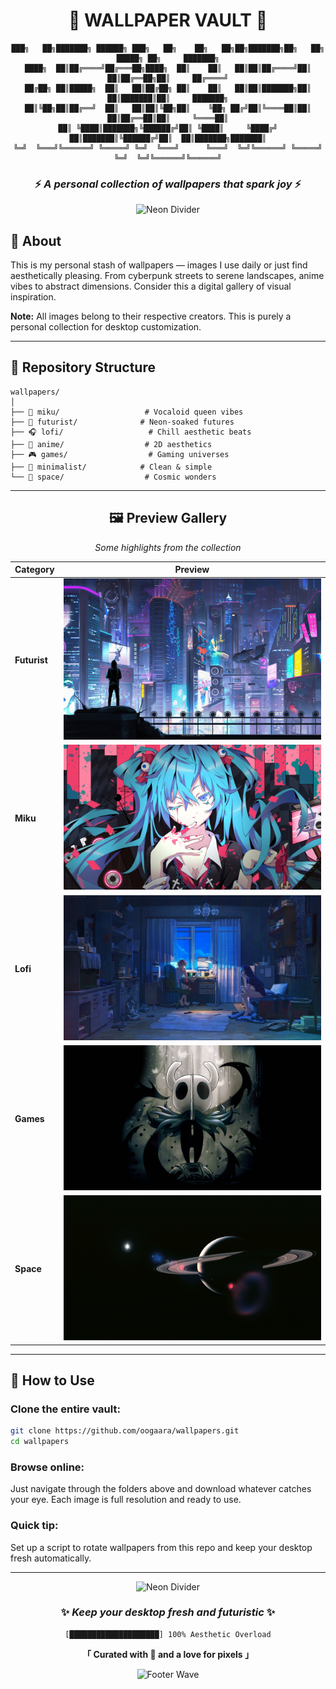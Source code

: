 <div align="center">

# 🌌 WALLPAPER VAULT 🌌

```
███╗   ██╗███████╗ ██████╗ ███╗   ██╗    ██╗   ██╗██╗███████╗██╗   ██╗ █████╗ ██╗     ███████╗
████╗  ██║██╔════╝██╔═══██╗████╗  ██║    ██║   ██║██║██╔════╝██║   ██║██╔══██╗██║     ██╔════╝
██╔██╗ ██║█████╗  ██║   ██║██╔██╗ ██║    ██║   ██║██║███████╗██║   ██║███████║██║     ███████╗
██║╚██╗██║██╔══╝  ██║   ██║██║╚██╗██║    ╚██╗ ██╔╝██║╚════██║██║   ██║██╔══██║██║     ╚════██║
██║ ╚████║███████╗╚██████╔╝██║ ╚████║     ╚████╔╝ ██║███████║╚██████╔╝██║  ██║███████╗███████║
╚═╝  ╚═══╝╚══════╝ ╚═════╝ ╚═╝  ╚═══╝      ╚═══╝  ╚═╝╚══════╝ ╚═════╝ ╚═╝  ╚═╝╚══════╝╚══════╝
```

### ⚡ *A personal collection of wallpapers that spark joy* ⚡

![Neon Divider](https://raw.githubusercontent.com/andreasbm/readme/master/assets/lines/colored.png)

</div>

## 💎 About

This is my personal stash of wallpapers — images I use daily or just find aesthetically pleasing. From cyberpunk streets to serene landscapes, anime vibes to abstract dimensions. Consider this a digital gallery of visual inspiration.

**Note:** All images belong to their respective creators. This is purely a personal collection for desktop customization.

---

## 📁 Repository Structure

```
wallpapers/
│
├── 🎤 miku/                   # Vocaloid queen vibes
├── 🌃 futurist/              # Neon-soaked futures
├── 🎧 lofi/                   # Chill aesthetic beats
├── 🌸 anime/                  # 2D aesthetics
├── 🎮 games/                  # Gaming universes
├── 🎨 minimalist/            # Clean & simple
└── 🚀 space/                  # Cosmic wonders
```

---

<div align="center">

## 🖼️ Preview Gallery

*Some highlights from the collection*

| Category | Preview |
|----------|---------|
| **Futurist** | ![Preview](futurist/futurist_004.jpg) |
| **Miku** | ![Preview](miku/miku01.jpg) |
| **Lofi** | ![Preview](lofi/badroom-001.jpg) |
| **Games** | ![Preview](games/games_image_009.jpg) |
| **Space** | ![Preview](space/space_003.png) |

</div>

---

## 🔧 How to Use

### Clone the entire vault:
```bash
git clone https://github.com/oogaara/wallpapers.git
cd wallpapers
```

### Browse online:
Just navigate through the folders above and download whatever catches your eye. Each image is full resolution and ready to use.

### Quick tip:
Set up a script to rotate wallpapers from this repo and keep your desktop fresh automatically.

---

<div align="center">

![Neon Divider](https://raw.githubusercontent.com/andreasbm/readme/master/assets/lines/colored.png)

### ✨ *Keep your desktop fresh and futuristic* ✨

```
[████████████████████] 100% Aesthetic Overload
```

**「 Curated with 💙 and a love for pixels 」**

![Footer Wave](https://capsule-render.vercel.app/api?type=waving&color=gradient&customColorList=6,11,20&height=100&section=footer)

</div>
